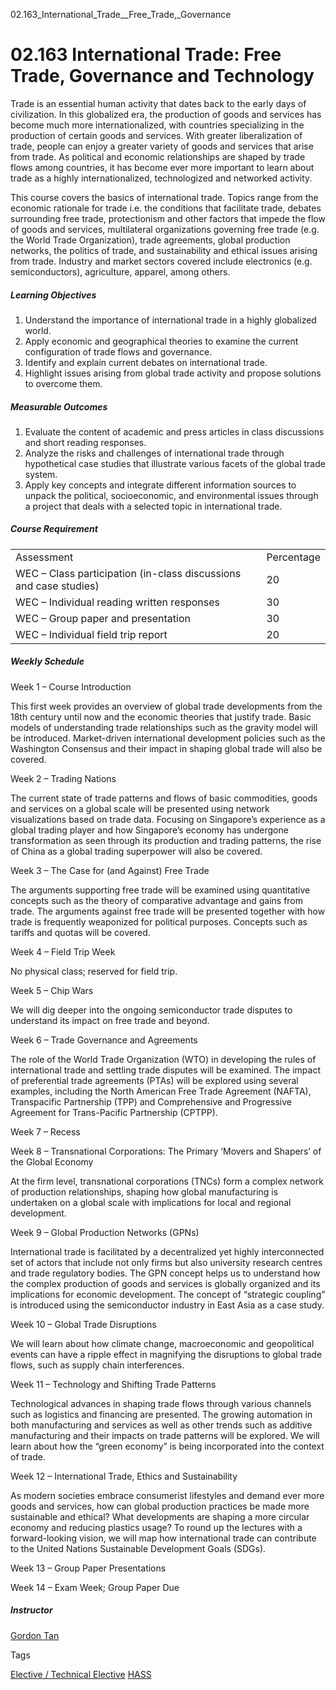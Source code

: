 02.163_International_Trade__Free_Trade,_Governance



02.163 International Trade: Free Trade, Governance and Technology
=================================================================

Trade is an essential human activity that dates back to the early days of civilization. In this globalized era, the production of goods and services has become much more internationalized, with countries specializing in the production of certain goods and services. With greater liberalization of trade, people can enjoy a greater variety of goods and services that arise from trade. As political and economic relationships are shaped by trade flows among countries, it has become ever more important to learn about trade as a highly internationalized, technologized and networked activity.



This course covers the basics of international trade. Topics range from the economic rationale for trade i.e. the conditions that facilitate trade, debates surrounding free trade, protectionism and other factors that impede the flow of goods and services, multilateral organizations governing free trade (e.g. the World Trade Organization), trade agreements, global production networks, the politics of trade, and sustainability and ethical issues arising from trade. Industry and market sectors covered include electronics (e.g. semiconductors), agriculture, apparel, among others.



##### **Learning Objectives**



1. Understand the importance of international trade in a highly globalized world.
2. Apply economic and geographical theories to examine the current configuration of trade flows and governance.
3. Identify and explain current debates on international trade.
4. Highlight issues arising from global trade activity and propose solutions to overcome them.


##### **Measurable Outcomes**



1. Evaluate the content of academic and press articles in class discussions and short reading responses.
2. Analyze the risks and challenges of international trade through hypothetical case studies that illustrate various facets of the global trade system.
3. Apply key concepts and integrate different information sources to unpack the political, socioeconomic, and environmental issues through a project that deals with a selected topic in international trade.


##### **Course Requirement**



|  |  |
| --- | --- |
| Assessment | Percentage |
| WEC – Class participation (in-class discussions and case studies) | 20 |
| WEC – Individual reading written responses | 30 |
| WEC – Group paper and presentation | 30 |
| WEC – Individual field trip report | 20 |



##### **Weekly Schedule**



Week 1 – Course Introduction



This first week provides an overview of global trade developments from the 18th century until now and the economic theories that justify trade. Basic models of understanding trade relationships such as the gravity model will be introduced. Market-driven international development policies such as the Washington Consensus and their impact in shaping global trade will also be covered.



Week 2 – Trading Nations



The current state of trade patterns and flows of basic commodities, goods and services on a global scale will be presented using network visualizations based on trade data. Focusing on Singapore’s experience as a global trading player and how Singapore’s economy has undergone transformation as seen through its production and trading patterns, the rise of China as a global trading superpower will also be covered.



Week 3 – The Case for (and Against) Free Trade



The arguments supporting free trade will be examined using quantitative concepts such as the theory of comparative advantage and gains from trade. The arguments against free trade will be presented together with how trade is frequently weaponized for political purposes. Concepts such as tariffs and quotas will be covered.



Week 4 – Field Trip Week



No physical class; reserved for field trip.



Week 5 – Chip Wars



We will dig deeper into the ongoing semiconductor trade disputes to understand its impact on free trade and beyond.



Week 6 – Trade Governance and Agreements



The role of the World Trade Organization (WTO) in developing the rules of international trade and settling trade disputes will be examined. The impact of preferential trade agreements (PTAs) will be explored using several examples, including the North American Free Trade Agreement (NAFTA), Transpacific Partnership (TPP) and Comprehensive and Progressive Agreement for Trans-Pacific Partnership (CPTPP).



Week 7 – Recess



Week 8 – Transnational Corporations: The Primary ‘Movers and Shapers’ of the Global Economy



At the firm level, transnational corporations (TNCs) form a complex network of production relationships, shaping how global manufacturing is undertaken on a global scale with implications for local and regional development.



Week 9 – Global Production Networks (GPNs)



International trade is facilitated by a decentralized yet highly interconnected set of actors that include not only firms but also university research centres and trade regulatory bodies. The GPN concept helps us to understand how the complex production of goods and services is globally organized and its implications for economic development. The concept of “strategic coupling” is introduced using the semiconductor industry in East Asia as a case study.



Week 10 – Global Trade Disruptions



We will learn about how climate change, macroeconomic and geopolitical events can have a ripple effect in magnifying the disruptions to global trade flows, such as supply chain interferences.



Week 11 – Technology and Shifting Trade Patterns



Technological advances in shaping trade flows through various channels such as logistics and financing are presented. The growing automation in both manufacturing and services as well as other trends such as additive manufacturing and their impacts on trade patterns will be explored. We will learn about how the “green economy” is being incorporated into the context of trade.



Week 12 – International Trade, Ethics and Sustainability



As modern societies embrace consumerist lifestyles and demand ever more goods and services, how can global production practices be made more sustainable and ethical? What developments are shaping a more circular economy and reducing plastics usage? To round up the lectures with a forward-looking vision, we will map how international trade can contribute to the United Nations Sustainable Development Goals (SDGs).



Week 13 – Group Paper Presentations



Week 14 – Exam Week; Group Paper Due



##### **Instructor**



[Gordon Tan](https://hass.sutd.edu.sg/faculty/gordon-tan/)

Tags

[Elective / Technical Elective](/education/undergraduate/courses/?course-type=853)
[HASS](/education/undergraduate/courses/?pillar-cluster=56)

